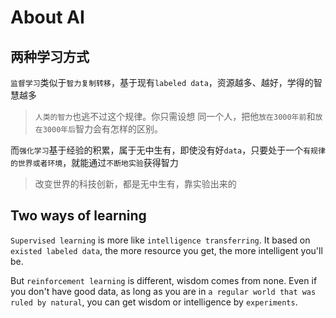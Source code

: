 # About AI

## 两种学习方式

`监督学习`类似于`智力复制转移`，基于现有`labeled data`，资源越多、越好，学得的智慧越多

> `人类的智力`也逃不过这个规律。你只需设想 同一个人，把他`放在3000年前`和`放在3000年后`智力会有怎样的区别。

而`强化学习`基于经验的积累，属于无中生有，即使没有好`data`，只要处于一个`有规律的世界或者环境`，就能通过`不断地实验`获得智力

> 改变世界的科技创新，都是无中生有，靠实验出来的

## Two ways of learning

`Supervised learning` is more like `intelligence transferring`. It based on `existed labeled data`, the more resource you get, the more intelligent you'll be.&#x20;

But `reinforcement learning` is different, wisdom comes from none. Even if you don't have good data, as long as you are in `a regular world that was ruled by natural`, you can get wisdom or intelligence by `experiments`.
